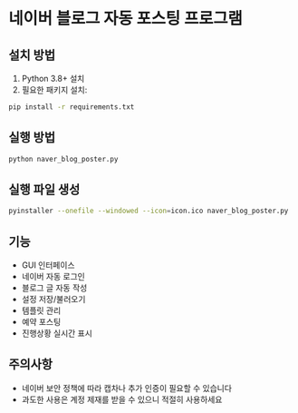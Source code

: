 # 네이버 블로그 자동 포스팅 프로그램

## 설치 방법
1. Python 3.8+ 설치
2. 필요한 패키지 설치:
```bash
pip install -r requirements.txt
```

## 실행 방법
```bash
python naver_blog_poster.py
```

## 실행 파일 생성
```bash
pyinstaller --onefile --windowed --icon=icon.ico naver_blog_poster.py
```

## 기능
- GUI 인터페이스
- 네이버 자동 로그인
- 블로그 글 자동 작성
- 설정 저장/불러오기
- 템플릿 관리
- 예약 포스팅
- 진행상황 실시간 표시

## 주의사항
- 네이버 보안 정책에 따라 캡차나 추가 인증이 필요할 수 있습니다
- 과도한 사용은 계정 제재를 받을 수 있으니 적절히 사용하세요